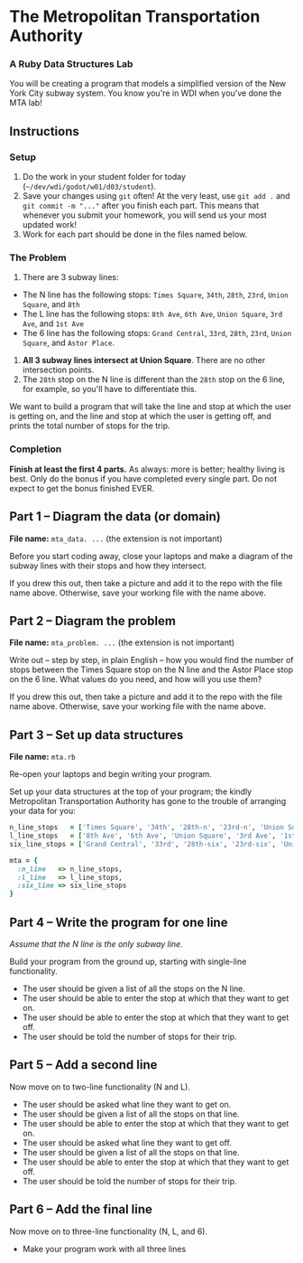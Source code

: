 # The Metropolitan Transportation Authority

### A Ruby Data Structures Lab

You will be creating a program that models a simplified version of the New York City subway system. You know you're in WDI when you've done the MTA lab!

## Instructions

### Setup

1. Do the work in your student folder for today (`~/dev/wdi/godot/w01/d03/student`).
1. Save your changes using `git` often! At the very least, use `git add .` and `git commit -m "..."` after you finish each part. This means that whenever you submit your homework, you will send us your most updated work!
1. Work for each part should be done in the files named below.

### The Problem

1. There are 3 subway lines:
  - The N line has the following stops: `Times Square`, `34th`, `28th`, `23rd`, `Union Square`, and `8th`
  - The L line has the following stops: `8th Ave`, `6th Ave`, `Union Square`, `3rd Ave`, and `1st Ave`
  - The 6 line has the following stops: `Grand Central`, `33rd`, `28th`, `23rd`, `Union Square`, and `Astor Place`.
1. **All 3 subway lines intersect at Union Square**. There are no other intersection points.
1. The `28th` stop on the N line is different than the `28th` stop on the 6 line, for example, so you'll have to differentiate this.

We want to build a program that will take the line and stop at which the user is getting on, and the line and stop at which the user is getting off, and prints the total number of stops for the trip.

### Completion

**Finish at least the first 4 parts.** As always: more is better; healthy living is best. Only do the bonus if you have completed every single part. Do not expect to get the bonus finished EVER.

## Part 1 &ndash; Diagram the data (or domain)

**File name:** `mta_data. ...` (the extension is not important)

Before you start coding away, close your laptops and make a diagram of the subway lines with their stops and how they intersect.

If you drew this out, then take a picture and add it to the repo with the file name above. Otherwise, save your working file with the name above.

## Part 2 &ndash; Diagram the problem

**File name:** `mta_problem. ...` (the extension is not important)

Write out &ndash; step by step, in plain English &ndash; how you would find the number of stops between the Times Square stop on the N line and the Astor Place stop on the 6 line. What values do you need, and how will you use them?

If you drew this out, then take a picture and add it to the repo with the file name above. Otherwise, save your working file with the name above.
    
## Part 3 &ndash; Set up data structures

**File name:** `mta.rb`

Re-open your laptops and begin writing your program.

Set up your data structures at the top of your program; the kindly Metropolitan Transportation Authority has gone to the trouble of arranging your data for you:

```ruby
n_line_stops   = ['Times Square', '34th', '28th-n', '23rd-n', 'Union Square', '8th']
l_line_stops   = ['8th Ave', '6th Ave', 'Union Square', '3rd Ave', '1st Ave']
six_line_stops = ['Grand Central', '33rd', '28th-six', '23rd-six', 'Union Square', 'Astor Place']

mta = {
  :n_line   => n_line_stops,
  :l_line   => l_line_stops,
  :six_line => six_line_stops
}
```

## Part 4 &ndash; Write the program for one line

*Assume that the N line is the only subway line.*

Build your program from the ground up, starting with single-line functionality.

- The user should be given a list of all the stops on the N line.
- The user should be able to enter the stop at which that they want to get on.
- The user should be able to enter the stop at which that they want to get off.
- The user should be told the number of stops for their trip.

## Part 5 &ndash; Add a second line

Now move on to two-line functionality (N and L).

- The user should be asked what line they want to get on.
- The user should be given a list of all the stops on that line.
- The user should be able to enter the stop at which that they want to get on.
- The user should be asked what line they want to get off.
- The user should be given a list of all the stops on that line.
- The user should be able to enter the stop at which that they want to get off.
- The user should be told the number of stops for their trip.

## Part 6 &ndash; Add the final line

Now move on to three-line functionality (N, L, and 6).

- Make your program work with all three lines
